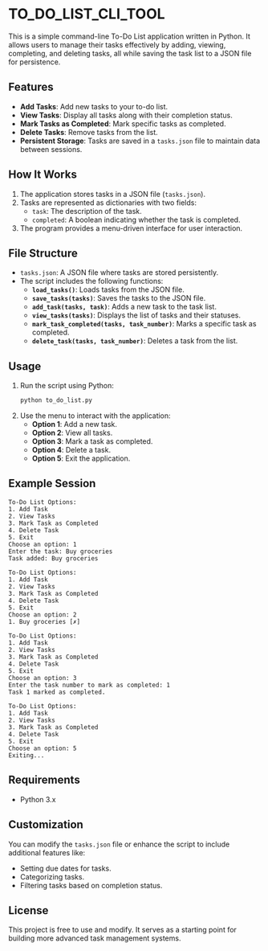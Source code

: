 # TO_DO_LIST_CLI_TOOL

This is a simple command-line To-Do List application written in Python. It allows users to manage their tasks effectively by adding, viewing, completing, and deleting tasks, all while saving the task list to a JSON file for persistence.

## Features

- **Add Tasks**: Add new tasks to your to-do list.
- **View Tasks**: Display all tasks along with their completion status.
- **Mark Tasks as Completed**: Mark specific tasks as completed.
- **Delete Tasks**: Remove tasks from the list.
- **Persistent Storage**: Tasks are saved in a `tasks.json` file to maintain data between sessions.

## How It Works

1. The application stores tasks in a JSON file (`tasks.json`).
2. Tasks are represented as dictionaries with two fields:
   - `task`: The description of the task.
   - `completed`: A boolean indicating whether the task is completed.
3. The program provides a menu-driven interface for user interaction.

## File Structure

- `tasks.json`: A JSON file where tasks are stored persistently.
- The script includes the following functions:
  - **`load_tasks()`**: Loads tasks from the JSON file.
  - **`save_tasks(tasks)`**: Saves the tasks to the JSON file.
  - **`add_task(tasks, task)`**: Adds a new task to the task list.
  - **`view_tasks(tasks)`**: Displays the list of tasks and their statuses.
  - **`mark_task_completed(tasks, task_number)`**: Marks a specific task as completed.
  - **`delete_task(tasks, task_number)`**: Deletes a task from the list.

## Usage

1. Run the script using Python:
   ```bash
   python to_do_list.py
   ```
2. Use the menu to interact with the application:
   - **Option 1**: Add a new task.
   - **Option 2**: View all tasks.
   - **Option 3**: Mark a task as completed.
   - **Option 4**: Delete a task.
   - **Option 5**: Exit the application.

## Example Session

```
To-Do List Options:
1. Add Task
2. View Tasks
3. Mark Task as Completed
4. Delete Task
5. Exit
Choose an option: 1
Enter the task: Buy groceries
Task added: Buy groceries

To-Do List Options:
1. Add Task
2. View Tasks
3. Mark Task as Completed
4. Delete Task
5. Exit
Choose an option: 2
1. Buy groceries [✗]

To-Do List Options:
1. Add Task
2. View Tasks
3. Mark Task as Completed
4. Delete Task
5. Exit
Choose an option: 3
Enter the task number to mark as completed: 1
Task 1 marked as completed.

To-Do List Options:
1. Add Task
2. View Tasks
3. Mark Task as Completed
4. Delete Task
5. Exit
Choose an option: 5
Exiting...
```

## Requirements

- Python 3.x

## Customization

You can modify the `tasks.json` file or enhance the script to include additional features like:
- Setting due dates for tasks.
- Categorizing tasks.
- Filtering tasks based on completion status.

## License

This project is free to use and modify. It serves as a starting point for building more advanced task management systems.
